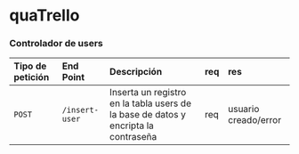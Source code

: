 # quaTrello
### Controlador de users

| Tipo de petición | End Point | Descripción   | req | res |
| :-------- | :------- | :------------------------- | :----- | :-------- |
| `POST` | `/insert-user` | Inserta un registro en la tabla users de la base de datos y encripta la contraseña| req  | usuario creado/error |
